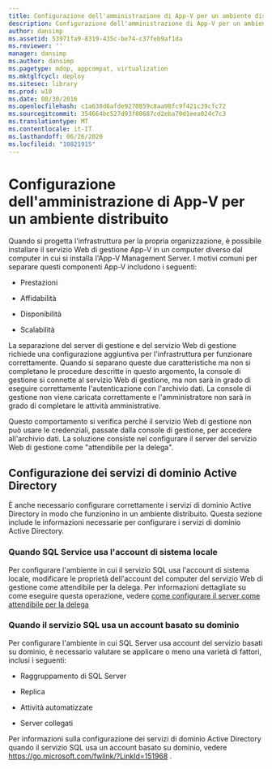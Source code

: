 ```yaml
---
title: Configurazione dell'amministrazione di App-V per un ambiente distribuito
description: Configurazione dell'amministrazione di App-V per un ambiente distribuito
author: dansimp
ms.assetid: 53971fa9-8319-435c-be74-c37feb9af1da
ms.reviewer: ''
manager: dansimp
ms.author: dansimp
ms.pagetype: mdop, appcompat, virtualization
ms.mktglfcycl: deploy
ms.sitesec: library
ms.prod: w10
ms.date: 08/30/2016
ms.openlocfilehash: c1a638d6afde9270859c8aa98fc9f421c39cfc72
ms.sourcegitcommit: 354664bc527d93f80687cd2eba70d1eea024c7c3
ms.translationtype: MT
ms.contentlocale: it-IT
ms.lasthandoff: 06/26/2020
ms.locfileid: "10821915"
---
```

# Configurazione dell'amministrazione di App-V per un ambiente distribuito


Quando si progetta l'infrastruttura per la propria organizzazione, è possibile installare il servizio Web di gestione App-V in un computer diverso dal computer in cui si installa l'App-V Management Server. I motivi comuni per separare questi componenti App-V includono i seguenti:

-   Prestazioni

-   Affidabilità

-   Disponibilità

-   Scalabilità

La separazione del server di gestione e del servizio Web di gestione richiede una configurazione aggiuntiva per l'infrastruttura per funzionare correttamente. Quando si separano queste due caratteristiche ma non si completano le procedure descritte in questo argomento, la console di gestione si connette al servizio Web di gestione, ma non sarà in grado di eseguire correttamente l'autenticazione con l'archivio dati. La console di gestione non viene caricata correttamente e l'amministratore non sarà in grado di completare le attività amministrative.

Questo comportamento si verifica perché il servizio Web di gestione non può usare le credenziali, passate dalla console di gestione, per accedere all'archivio dati. La soluzione consiste nel configurare il server del servizio Web di gestione come "attendibile per la delega".

## Configurazione dei servizi di dominio Active Directory


È anche necessario configurare correttamente i servizi di dominio Active Directory in modo che funzionino in un ambiente distribuito. Questa sezione include le informazioni necessarie per configurare i servizi di dominio Active Directory.

### Quando SQL Service usa l'account di sistema locale

Per configurare l'ambiente in cui il servizio SQL usa l'account di sistema locale, modificare le proprietà dell'account del computer del servizio Web di gestione come attendibile per la delega. Per informazioni dettagliate su come eseguire questa operazione, vedere [come configurare il server come attendibile per la delega](how-to-configure-the-server-to-be-trusted-for-delegation.md)

### Quando il servizio SQL usa un account basato su dominio

Per configurare l'ambiente in cui SQL Server usa account del servizio basati su dominio, è necessario valutare se applicare o meno una varietà di fattori, inclusi i seguenti:

-   Raggruppamento di SQL Server

-   Replica

-   Attività automatizzate

-   Server collegati

Per informazioni sulla configurazione dei servizi di dominio Active Directory quando il servizio SQL usa un account basato su dominio, vedere <https://go.microsoft.com/fwlink/?LinkId=151968> .

 

 






